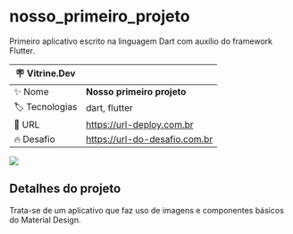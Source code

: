# nosso_primeiro_projeto

Primeiro aplicativo escrito na linguagem Dart com auxílio do framework Flutter.

| :placard: Vitrine.Dev |                               |
|-----------------------|-------------------------------|
| :sparkles: Nome       | **Nosso primeiro projeto**    |
| :label: Tecnologias   | dart, flutter                 |
| :rocket: URL          | https://url-deploy.com.br     |
| :fire: Desafio        | https://url-do-desafio.com.br |

<!-- Inserir imagem com a #vitrinedev ao final do link -->
![](https://storage.googleapis.com/cms-storage-bucket/6a07d8a62f4308d2b854.svg#vitrinedev)

## Detalhes do projeto

Trata-se de um aplicativo que faz uso de imagens e componentes básicos do Material Design.

